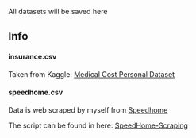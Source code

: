 All datasets will be saved here

## Info
#### insurance.csv
Taken from Kaggle: [Medical Cost Personal Dataset](https://www.kaggle.com/mirichoi0218/insurance)


#### speedhome.csv
Data is web scraped by myself from [Speedhome](https://speedhome.com/rent)

The script can be found in here: [SpeedHome-Scraping](https://github.com/ahmadhafifihamdan/learning-projects/blob/master/speedhomerental/SpeedHome-Scraping.ipynb)
